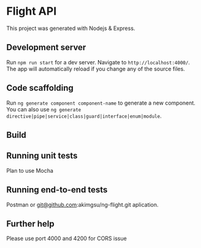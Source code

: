 # Flight API

This project was generated with Nodejs & Express.

## Development server

Run `npm run start` for a dev server. Navigate to `http://localhost:4000/`. 
The app will automatically reload if you change any of the source files.

## Code scaffolding

Run `ng generate component component-name` to generate a new component. You can also use `ng generate directive|pipe|service|class|guard|interface|enum|module`.

## Build


## Running unit tests

Plan to use Mocha

## Running end-to-end tests

Postman or git@github.com:akimgsu/ng-flight.git aplication.

## Further help

Please use port 4000 and 4200 for CORS issue
